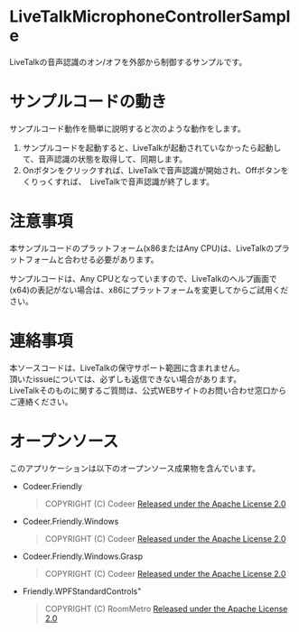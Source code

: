 # LiveTalkMicrophoneControllerSample
LiveTalkの音声認識のオン/オフを外部から制御するサンプルです。

# サンプルコードの動き
サンプルコード動作を簡単に説明すると次のような動作をします。  
1. サンプルコードを起動すると、LiveTalkが起動されていなかったら起動して、音声認識の状態を取得して、同期します。
2. Onボタンをクリックすれば、LiveTalkで音声認識が開始され、Offボタンをくりっくすれば、　LiveTalkで音声認識が終了します。

# 注意事項
本サンプルコードのプラットフォーム(x86またはAny CPU)は、LiveTalkのプラットフォームと合わせる必要があります。

サンプルコードは、Any CPUとなっていますので、LiveTalkのヘルプ画面で(x64)の表記がない場合は、x86にプラットフォームを変更してからご試用ください。

# 連絡事項
本ソースコードは、LiveTalkの保守サポート範囲に含まれません。  
頂いたissueについては、必ずしも返信できない場合があります。  
LiveTalkそのものに関するご質問は、公式WEBサイトのお問い合わせ窓口からご連絡ください。

# オープンソース
このアプリケーションは以下のオープンソース成果物を含んでいます。

- Codeer.Friendly
    > COPYRIGHT (C) Codeer [Released under the Apache License 2.0](https://github.com/Codeer-Software/Friendly/blob/master/LICENSE)

- Codeer.Friendly.Windows
    > COPYRIGHT (C) Codeer [Released under the Apache License 2.0](https://github.com/Codeer-Software/Friendly.Windows/blob/master/LICENSE)

- Codeer.Friendly.Windows.Grasp
    > COPYRIGHT (C) Codeer  [Released under the Apache License 2.0](https://github.com/Codeer-Software/Friendly.Windows.Grasp/blob/master/LICENSE)

- Friendly.WPFStandardControls"
    > COPYRIGHT (C) RoomMetro [Released under the Apache License 2.0](https://github.com/Roommetro/Friendly.WPFStandardControls/blob/master/LICENSE)
